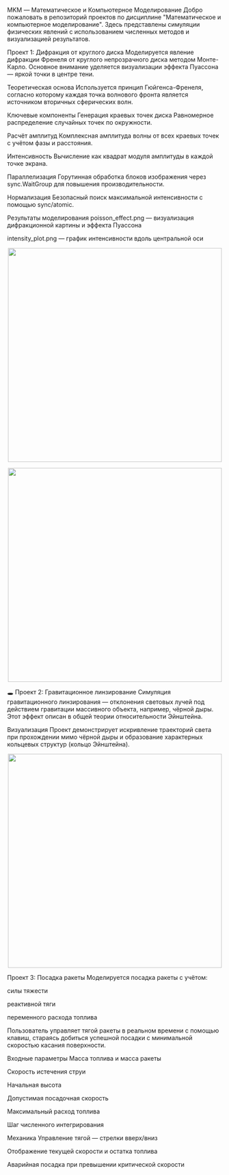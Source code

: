 MKM — Математическое и Компьютерное Моделирование
Добро пожаловать в репозиторий проектов по дисциплине "Математическое и компьютерное моделирование". Здесь представлены симуляции физических явлений с использованием численных методов и визуализацией результатов.

Проект 1: Дифракция от круглого диска
Моделируется явление дифракции Френеля от круглого непрозрачного диска методом Монте-Карло. Основное внимание уделяется визуализации эффекта Пуассона — яркой точки в центре тени.

Теоретическая основа
Используется принцип Гюйгенса-Френеля, согласно которому каждая точка волнового фронта является источником вторичных сферических волн.

Ключевые компоненты
Генерация краевых точек диска
Равномерное распределение случайных точек по окружности.

Расчёт амплитуд
Комплексная амплитуда волны от всех краевых точек с учётом фазы и расстояния.

Интенсивность
Вычисление как квадрат модуля амплитуды в каждой точке экрана.

Параллелизация
Горутинная обработка блоков изображения через sync.WaitGroup для повышения производительности.

Нормализация
Безопасный поиск максимальной интенсивности с помощью sync/atomic.

Результаты моделирования
poisson_effect.png — визуализация дифракционной картины и эффекта Пуассона

intensity_plot.png — график интенсивности вдоль центральной оси

<p align="center"> <img src="https://github.com/user-attachments/assets/9142a605-895b-4f75-8c52-f5cd0a4e6df7" width="500" /> </p> <p align="center"> <img src="https://github.com/user-attachments/assets/aa218702-7c1d-4b5d-ab66-d3cb3f3576b2" width="500" /> </p>
🕳️ Проект 2: Гравитационное линзирование
Симуляция гравитационного линзирования — отклонения световых лучей под действием гравитации массивного объекта, например, чёрной дыры. Этот эффект описан в общей теории относительности Эйнштейна.

Визуализация
Проект демонстрирует искривление траекторий света при прохождении мимо чёрной дыры и образование характерных кольцевых структур (кольцо Эйнштейна).

<p align="center"> <img src="https://github.com/user-attachments/assets/eca3b2d4-be27-4ed3-912c-db3144836fbd" width="500" /> </p>
Проект 3: Посадка ракеты
Моделируется посадка ракеты с учётом:

силы тяжести

реактивной тяги

переменного расхода топлива

Пользователь управляет тягой ракеты в реальном времени с помощью клавиш, стараясь добиться успешной посадки с минимальной скоростью касания поверхности.

Входные параметры
Масса топлива и масса ракеты

Скорость истечения струи

Начальная высота

Допустимая посадочная скорость

Максимальный расход топлива

Шаг численного интегрирования

Механика
Управление тягой — стрелки вверх/вниз

Отображение текущей скорости и остатка топлива

Аварийная посадка при превышении критической скорости
